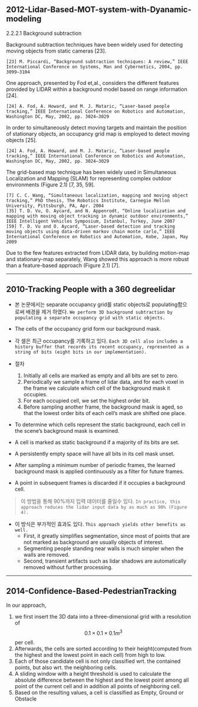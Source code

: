 ## 2012-Lidar-Based-MOT-system-with-Dyanamic-modeling

2.2.2.1 Background subtraction

Background subtraction techniques have been widely used for detecting moving objects from static cameras [23]. 

```
[23] M. Piccardi, “Background subtraction techniques: A review,” IEEE International Conference on Systems, Man and Cybernetics, 2004, pp. 3099–3104
```

One approach, presented by Fod et,al., considers the different features provided by LIDAR within a background model based on range information [24]. 

```
[24] A. Fod, A. Howard, and M. J. Mataric, “Laser-based people tracking,” IEEE International Conference on Robotics and Automation, Washington DC, May, 2002, pp. 3024–3029
```

In order to simultaneously detect moving targets and maintain the position of stationary objects, an occupancy grid map is employed to detect moving objects [25]. 

```
[24] A. Fod, A. Howard, and M. J. Mataric, “Laser-based people tracking,” IEEE International Conference on Robotics and Automation, Washington DC, May, 2002, pp. 3024–3029
```

The grid-based map technique has been widely used in Simultaneous Localization and Mapping (SLAM) for representing complex outdoor environments (Figure 2.1) [7, 35, 59]. 


```
[7] C. C. Wang, “Simultaneous localization, mapping and moving object tracking,” PhD thesis, The Robotics Institute, Carnegie Mellon University, Pittsburgh, PA, Apr. 2004
[35] T. D. Vu, O. Aycard, and N. Appenrodt, “Online localization and mapping with moving object tracking in dynamic outdoor environments,” IEEE Intelligent Vehicles Symposium, Istanbul, Turkey, June 2007
[59] T. D. Vu and O. Aycard, “Laser-based detection and tracking moving objects using data-driven markov chain monte carlo,” IEEE International Conference on Robotics and Automation, Kobe, Japan, May 2009

```


Due to the few features extracted from LIDAR data, by building motion-map and stationary-map separately, Wang showed this approach is more robust than a feature-based approach (Figure 2.1) [7].


---

## 2010-Tracking People with a 360 degreelidar

- 본 논문에서는 separate occupancy grid를 static objects로 populating함으로써 배경을 제거 하였다. `We perform 3D background subtraction by populating a separate occupancy grid with static objects. `

- The cells of the occupancy grid form our background mask.

- 각 셀은 최근 occupancy를 기록하고 있다. `Each 3D cell also includes a history buffer that records its recent occupancy, represented as a string of bits (eight bits in our implementation). `

- 절차
  1. Initially all cells are marked as empty and all bits are set to zero.
  2. Periodically we sample a frame of lidar data, and for each voxel in the frame we calculate which cell of the background mask it occupies.
  3. For each occupied cell, we set the highest order bit.
  4. Before sampling another frame, the background mask is aged, so that the lowest order bits of each cell’s mask are shifted one place.  


- To determine which cells represent the static background, each cell in the scene’s background mask is examined.

- A cell is marked as static background if a majority of its bits are set.

- A persistently empty space will have all bits in its cell mask unset.

- After sampling a minimum number of periodic frames, the learned background mask is applied continuously as a filter for future frames.

- A point in subsequent frames is discarded if it occupies a background cell.

> 이 방법을 통해 90%까지 입력 데이터를 줄일수 있다. `In practice, this approach reduces the lidar input data by as much as 90% (Figure 4). `

- 이 방식은 부가적인 효과도 있다. `This approach yields other benefits as well. `
   - First, it greatly simplifies segmentation, since most of points that are not marked as background are usually objects of interest.
    - Segmenting people standing near walls is much simpler when the walls are removed.
   - Second, transient artifacts such as lidar shadows are automatically removed without further processing.




--- 
## 2014-Confidence-Based-PedestrianTracking

In our approach, 
1. we first insert the 3D data into a three-dimensional grid with a resolution of $$0.1 × 0.1 × 0.1m^3$$ per cell. 
2. Afterwards, the cells are sorted according to their height(computed from the highest and the lowest point in each cell) from high to low. 
3. Each of those candidate cell is not only classified wrt. the contained points, but also wrt. the neighboring cells. 
4. A sliding window with a height threshold is used to calculate the absolute difference between the highest and the lowest point among all point of the current cell and in addition all points of neighboring cell. 
5. Based on the resulting values, a cell is classified as Empty, Ground or Obstacle

